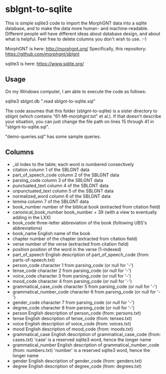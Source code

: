 sblgnt-to-sqlite
===============

This is simple sqlite3 code to import the MorphGNT data into a sqlite database, and to make the data more human- and machine-readable. Different people will have different ideas about database design, and about what is helpful. Feel free to delete columns you don't wish to use. :-)

MorphGNT is here:
http://morphgnt.org/
Specifically, this repository:
https://github.com/morphgnt/sblgnt

sqlite3 is here:
https://www.sqlite.org/

Usage
-----------
On my Windows computer, I am able to execute the code as follows:

sqlite3 sblgnt.db ".read sblgnt-to-sqlite.sql"

The code assumes that this folder (sblgnt-to-sqlite) is a sister directory to sblgnt (which contains "61-Mt-morphgnt.txt" et al.). If that doesn't describe your situation, you can just change the file path on lines 15 through 41 in "sblgnt-to-sqlite.sql".

"demo-queries.sql" has some sample queries.

Columns
-----------
 * _id
   index to the table; each word is numbered consectively
 * citation
   column 1 of the SBLGNT data
 * part_of_speech_code
   column 2 of the SBLGNT data
 * parsing_code
   column 3 of the SBLGNT data
 * punctuated_text
   column 4 of the SBLGNT data
 * unpunctuated_text
   column 5 of the SBLGNT data
 * normalized_word
   column 6 of the SBLGNT data
 * lemma
   column 7 of the SBLGNT data
 * book_number
   number of the biblical book (extracted from citation field)
 * canonical_book_number
   book_number + 39 (with a view to eventually adding in the LXX)
 * book_code
   three-letter abbreviation of the book (following UBS's abbreviations)
 * book_name
   English name of the book
 * chapter
   number of the chapter (extracted from citation field)
 * verse
   number of the verse (extracted from citation field)
 * position
   position of the word in the verse (1-indexed)
 * part_of_speech
   English description of part_of_speech_code (from: parts-of-speech.txt)
 * person_code
   character 1 from parsing_code (or null for '-')
 * tense_code
   character 2 from parsing_code (or null for '-')
 * voice_code
   character 3 from parsing_code (or null for '-')
 * mood_code
   character 4 from parsing_code (or null for '-')
 * grammatical_case_code
   character 5 from parsing_code (or null for '-')
 * grammatical_number_code
   character 6 from parsing_code (or null for '-')
 * gender_code
   character 7 from parsing_code (or null for '-')
 * degree_code
   character 8 from parsing_code (or null for '-')
 * person
   English description of person_code (from: persons.txt)
 * tense
   English description of tense_code (from: tenses.txt)
 * voice
   English description of voice_code (from: voices.txt)
 * mood
   English description of mood_code (from: moods.txt)
 * grammatical_case
   English description of grammatical_case_code (from: cases.txt)
   'case' is a reserved sqlite3 word, hence the longer name
 * grammatical_number
   English description of grammatical_number_code (from: numbers.txt)
   'number' is a reserved sqlite3 word, hence the longer name
 * gender
   English description of gender_code (from: genders.txt)
 * degree
   English description of degree_code (from: degrees.txt)